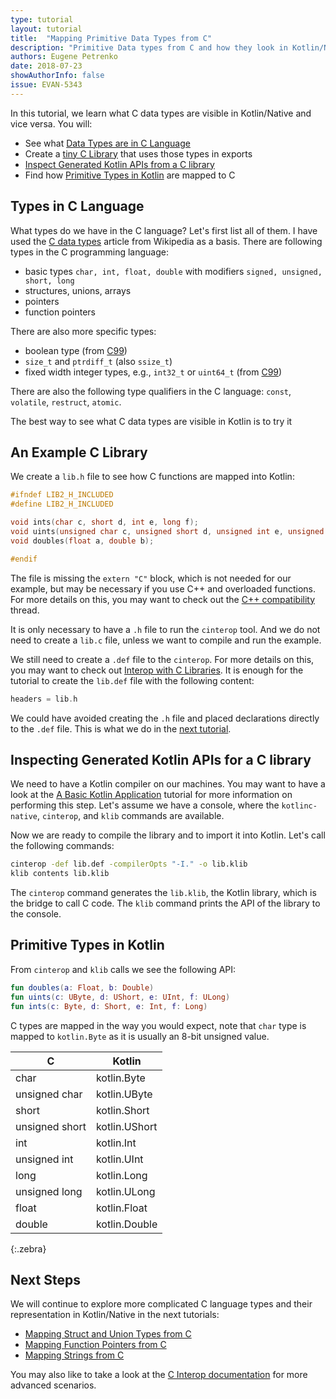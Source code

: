 ```yaml
---
type: tutorial
layout: tutorial
title:  "Mapping Primitive Data Types from C"
description: "Primitive Data types from C and how they look in Kotlin/Native"
authors: Eugene Petrenko 
date: 2018-07-23
showAuthorInfo: false
issue: EVAN-5343
---
```


In this tutorial, we learn what C data types are visible in Kotlin/Native and vice versa. You will: 
- See what [Data Types are in C Language](#types-in-c-language)
- Create a [tiny C Library](#an-example-c-library) that uses those types in exports
- [Inspect Generated Kotlin APIs from a C library](#inspecting-generated-kotlin-apis-for-a-c-library)
- Find how [Primitive Types in Kotlin](#primitive-types-in-kotlin) are mapped to C

## Types in C Language

What types do we have in the C language? Let's first list all of them. I have used the
[C data types](https://en.wikipedia.org/wiki/C_data_types) article from Wikipedia as a basis.
There are following types in the C programming language:
- basic types `char, int, float, double` with modifiers `signed, unsigned, short, long` 
- structures, unions, arrays
- pointers
- function pointers

There are also more specific types:
- boolean type (from [C99](https://en.wikipedia.org/wiki/C99))
- `size_t` and `ptrdiff_t` (also `ssize_t`)
- fixed width integer types, e.g., `int32_t` or `uint64_t` (from [C99](https://en.wikipedia.org/wiki/C99))

There are also the following type qualifiers in the C language: `const`, `volatile`, `restruct`, `atomic`.

The best way to see what C data types are visible in Kotlin is to try it

## An Example C Library

We create a `lib.h` file to see how C functions are mapped into Kotlin:
<div class="sample" markdown="1" mode="c" theme="idea" data-highlight-only="1" auto-indent="false">

```c
#ifndef LIB2_H_INCLUDED
#define LIB2_H_INCLUDED

void ints(char c, short d, int e, long f);
void uints(unsigned char c, unsigned short d, unsigned int e, unsigned long f);
void doubles(float a, double b);

#endif
```
</div>

The file is missing the `extern "C"` block, which is not needed for our example, but may be 
necessary if you use C++ and overloaded functions. For more details on this, you may want to check out the 
[C++ compatibility](https://stackoverflow.com/questions/1041866/what-is-the-effect-of-extern-c-in-c)
thread.

It is only necessary to have a `.h` file to run the `cinterop` tool. And we do not need to create a 
`lib.c` file, unless we want to compile and run the example.

We still need to create a `.def` file to the `cinterop`. For more details on this,
you may want to check out [Interop with C Libraries](interop-with-c.html). It is enough for
the tutorial to create the `lib.def` file with the following content:
<div class="sample" markdown="1" mode="c" theme="idea" data-highlight-only="1" auto-indent="false">

```c
headers = lib.h
```
</div>

We could have avoided creating the `.h` file and placed declarations
directly to the `.def` file. This is what we do in the [next tutorial](mapping-struct-union-types-from-c.html).

## Inspecting Generated Kotlin APIs for a C library

We need to have a Kotlin compiler on our machines. 
You may want to have a look at the
[A Basic Kotlin Application](basic-kotlin-native-app.html#obtaining-the-compiler)
tutorial for more information on performing this step.
Let's assume we have a console, where the `kotlinc-native`, `cinterop`, and `klib` commands are available. 

Now we are ready to compile the library and to import it into Kotlin. Let's 
call the following commands:

```bash
cinterop -def lib.def -compilerOpts "-I." -o lib.klib
klib contents lib.klib
```

The `cinterop` command generates the `lib.klib`, the Kotlin library, which is the bridge to call C code. The `klib`
command prints the API of the library to the console.

## Primitive Types in Kotlin

From `cinterop` and `klib` calls we see the following API:

<div class="sample" markdown="1" theme="idea" data-highlight-only="1" auto-indent="false">

```kotlin
fun doubles(a: Float, b: Double)
fun uints(c: UByte, d: UShort, e: UInt, f: ULong)
fun ints(c: Byte, d: Short, e: Int, f: Long)
```
</div>

C types are mapped in the way you would expect, note that `char` type is mapped to `kotlin.Byte` 
as it is usually an 8-bit unsigned value.

| C | Kotlin |
|---|--------|
| char  |  kotlin.Byte |
| unsigned char  |  kotlin.UByte |
| short |  kotlin.Short |
| unsigned short |  kotlin.UShort |
| int   |  kotlin.Int |
| unsigned int   |  kotlin.UInt |
| long  |  kotlin.Long |
| unsigned long  |  kotlin.ULong |
| float |  kotlin.Float |
| double | kotlin.Double |
{:.zebra}

## Next Steps

We will continue to explore more complicated C language types and their representation in Kotlin/Native
in the next tutorials:
- [Mapping Struct and Union Types from C](mapping-struct-union-types-from-c.html)
- [Mapping Function Pointers from C](mapping-function-pointers-from-c.html)
- [Mapping Strings from C](mapping-strings-from-c.html)

You may also like to take a look at the [C Interop documentation](https://github.com/JetBrains/kotlin-native/blob/master/INTEROP.md)
for more advanced scenarios.
